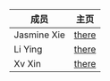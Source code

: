 |成员|主页|
|-|-|
|Jasmine Xie|[there](https://github.com/0Jasmine)|
|Li Ying|[there](https://github.com/moonpie0)|
|Xv Xin|[there](https://github.com/XX469)|
